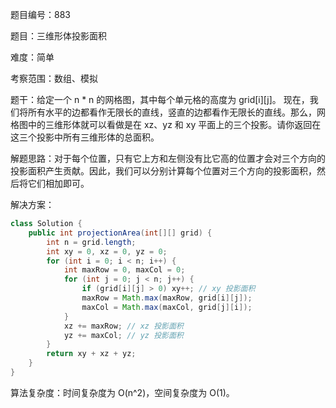 题目编号：883

题目：三维形体投影面积

难度：简单

考察范围：数组、模拟

题干：给定一个 n * n 的网格图，其中每个单元格的高度为 grid[i][j]。
现在，我们将所有水平的边都看作无限长的直线，竖直的边都看作无限长的直线。那么，网格图中的三维形体就可以看做是在 xz、yz 和 xy 平面上的三个投影。请你返回在这三个投影中所有三维形体的总面积。

解题思路：对于每个位置，只有它上方和左侧没有比它高的位置才会对三个方向的投影面积产生贡献。因此，我们可以分别计算每个位置对三个方向的投影面积，然后将它们相加即可。

解决方案：

```java
class Solution {
    public int projectionArea(int[][] grid) {
        int n = grid.length;
        int xy = 0, xz = 0, yz = 0;
        for (int i = 0; i < n; i++) {
            int maxRow = 0, maxCol = 0;
            for (int j = 0; j < n; j++) {
                if (grid[i][j] > 0) xy++; // xy 投影面积
                maxRow = Math.max(maxRow, grid[i][j]);
                maxCol = Math.max(maxCol, grid[j][i]);
            }
            xz += maxRow; // xz 投影面积
            yz += maxCol; // yz 投影面积
        }
        return xy + xz + yz;
    }
}
```

算法复杂度：时间复杂度为 O(n^2)，空间复杂度为 O(1)。